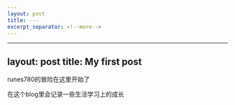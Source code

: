```yaml
---
layout: post
title: ---
excerpt_separator: <!--more-->
---
```



<!--more-->

---
layout: post
title: My first post
---

runes780的冒险在这里开始了

在这个blog里会记录一些生活学习上的成长
